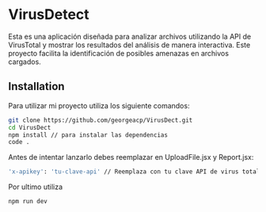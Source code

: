 
# VirusDetect
Esta es una aplicación diseñada para analizar archivos utilizando la API de VirusTotal y mostrar los resultados del análisis de manera interactiva. Este proyecto facilita la identificación de posibles amenazas en archivos cargados.

## Installation

Para utilizar mi proyecto utiliza los siguiente comandos:

```bash
git clone https://github.com/georgeacp/VirusDect.git
cd VirusDect
npm install // para instalar las dependencias
code .
```
Antes de intentar lanzarlo debes reemplazar en UploadFile.jsx y Report.jsx:
```bash
'x-apikey': 'tu-clave-api' // Reemplaza con tu clave API de virus total
```
Por ultimo utiliza 
```bash
npm run dev
```